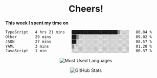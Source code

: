 <h1 align="center">Cheers!</h1>

**This week I spent my time on**
<!--START_SECTION:waka-->

```txt
TypeScript   4 hrs 21 mins   ████████████████████▒░░░░   80.84 %
Other        29 mins         ██▒░░░░░░░░░░░░░░░░░░░░░░   09.02 %
JSON         27 mins         ██░░░░░░░░░░░░░░░░░░░░░░░   08.57 %
YAML         3 mins          ▒░░░░░░░░░░░░░░░░░░░░░░░░   01.20 %
JavaScript   1 min           ░░░░░░░░░░░░░░░░░░░░░░░░░   00.37 %
```

<!--END_SECTION:waka-->

<p align="center"><img src="https://github-readme-stats.vercel.app/api/top-langs/?username=thnkrn&layout=compact&hide=html&theme=tokyonight" alt="Most Used Languages" /></p>

<p align="center"><img src="https://github-readme-stats.vercel.app/api?username=thnkrn&show_icons=true&count_private=true&theme=tokyonight&show=reviews&hide_rank=false&rank_icon=github" alt="GitHub Stats" /></p>

<!-- <p align="center"><a href="https://wakatime.com"><img src="https://wakatime.com/share/@thnkrn/40092326-d1bd-471b-89da-9a7c63939402.png" /></p>
 -->
